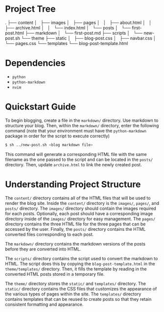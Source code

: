 # Project Tree

.
├── content
│   ├── images
│   ├── pages
│   │   ├── about.html
│   │   ├── archive.html
│   │   └── index.html
│   └── posts
│       └── first-post.html
├── markdown
│   └── first-post.md
├── scripts
│   └── new-post.sh
└── theme
    ├── static
    │   ├── blog-post.css
    │   ├── navbar.css
    │   └── pages.css
    └── templates
        └── blog-post-template.html

# Dependencies

* `python`
* `python-markdown`
* `nvim`

# Quickstart Guide

To begin blogging, create a file in the `markdown/` directory. Use markdown to
structure your blog. Then, within the `markdown/` directory, enter the
following command (note that your environment must have the `python-markdown`
package in order for the script to execute correctly)

```sh
$ sh ../new-post.sh <blog markdown file>
```

This command will generate a corresponding HTML file with the same filename as
the one passed to the script and can be located in the `posts/` directory. Then,
update `archive.html` to link the newly created post.

# Understanding Project Structure

The `content/` directory contains all of the HTML files that will be used to
render the blog site. Inside the `content/` directory is the `images/`, `pages/`,
and `posts/` directory. The `images/` directory should contain the images
required for each posts. Optionally, each post should have a corresponding image
directory inside of the `images/` directory for easy management. The `pages/`
directory contains the three HTML file for the three pages that can be accessed
by the user. Finally, the `posts/` directory contains the HTML converted files
corresponding to each post.

The `markdown/` directory contains the markdown versions of the posts before
they are converted into HTML.

The `scripts/` directory contains the script used to convert the markdown to
HTML. The script does this by copying the `blog-post-template.html` in the
`theme/templates/` directory. Then, it fills the template by reading in the
converted HTML posts stored in a temporary file.

The `theme/` directory stores the `static/` and `templates/` directory. The
`static/` directory contains the CSS files that customizes the appearance of
the various types of pages within the site. The `templates/` directory contains
templates that can be reused to create posts so that they retain consistent
formatting and appearance.
